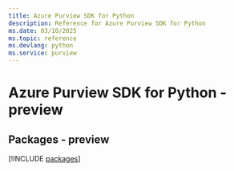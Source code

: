 ```yaml
---
title: Azure Purview SDK for Python
description: Reference for Azure Purview SDK for Python
ms.date: 03/10/2025
ms.topic: reference
ms.devlang: python
ms.service: purview
---
```

# Azure Purview SDK for Python - preview
## Packages - preview
[!INCLUDE [packages](purview-index.md)]